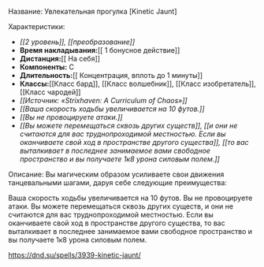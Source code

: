 Название: Увлекательная прогулка \[Kinetic Jaunt] 

Характеристики:
- *[[2 уровень]], [[преобразование]]*
- **Время накладывания:**[[ 1 бонусное действие]]
- **Дистанция:**[[ На себя]]
- **Компоненты:** С
- **Длительность:**[[ Концентрация, вплоть до 1 минуты]]
- **Классы:**[[Класс  бард]], [[Класс волшебник]], [[Класс изобретатель]], [[Класс чародей]]
- *[[Источник: «Strixhaven: A Curriculum of Chaos»]]*
- *[[Ваша скорость ходьбы увеличивается на 10 футов.]]*
- *[[Вы не провоцируете атаки.]]*
- *[[Вы можете перемещаться сквозь других существ]], [[и они не считаются для вас труднопроходимой местностью. Если вы оканчиваете свой ход в пространстве другого существа]], [[то вас выталкивает в последнее занимаемое вами свободное пространство и вы получаете 1к8 урона силовым полем.]]*

Описание:
Вы магическим образом усиливаете свои движения танцевальными шагами, даруя себе следующие преимущества:

Ваша скорость ходьбы увеличивается на 10 футов.
Вы не провоцируете атаки.
Вы можете перемещаться сквозь других существ, и они не считаются для вас труднопроходимой местностью. Если вы оканчиваете свой ход в пространстве другого существа, то вас выталкивает в последнее занимаемое вами свободное пространство и вы получаете 1к8 урона силовым полем.

https://dnd.su/spells/3939-kinetic-jaunt/